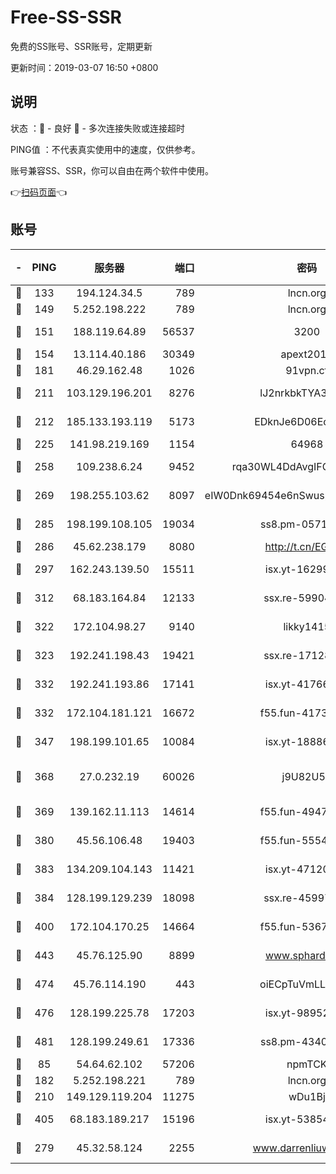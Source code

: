 # Free-SS-SSR

免费的SS账号、SSR账号，定期更新

更新时间：2019-03-07 16:50 +0800

## 说明

状态     ：🙂 - 良好 🙁 - 多次连接失败或连接超时

PING值   ：不代表真实使用中的速度，仅供参考。

账号兼容SS、SSR，你可以自由在两个软件中使用。

👉[扫码页面](https://liesauer.github.io/Free-SS-SSR/)👈

## 账号

|-|PING|服务器|端口|密码|加密方式|区域|
|:----:|:----:|:-----:|-----:|:----:|:----:|:----:|
|🙂|133|194.124.34.5|789|lncn.org|rc4|JP|
|🙂|149|5.252.198.222|789|lncn.org|rc4|JP|
|🙂|151|188.119.64.89|56537|3200|aes-256-cfb|RU|
|🙂|154|13.114.40.186|30349|apext2019|chacha20|JP|
|🙂|181|46.29.162.48|1026|91vpn.cf|rc4-md5|RU|
|🙂|211|103.129.196.201|8276|lJ2nrkbkTYA30wv0|aes-256-cfb|US|
|🙂|212|185.133.193.119|5173|EDknJe6D06EoWDaw|aes-256-cfb|US|
|🙂|225|141.98.219.169|1154|64968|chacha20|US|
|🙂|258|109.238.6.24|9452|rqa30WL4DdAvgIFG6Fs3znzTa|aes-256-cfb|FR|
|🙂|269|198.255.103.62|8097|eIW0Dnk69454e6nSwuspv9DmS201tQ0D|aes-256-cfb|US|
|🙂|285|198.199.108.105|19034|ss8.pm-05716410|aes-256-cfb|US|
|🙂|286|45.62.238.179|8080|http://t.cn/EGJIyrl|rc4-md5|CA|
|🙂|297|162.243.139.50|15511|isx.yt-16299979|aes-256-cfb|US|
|🙂|312|68.183.164.84|12133|ssx.re-59904626|aes-256-cfb|US|
|🙂|322|172.104.98.27|9140|likky1415|aes-256-cfb|JP|
|🙂|323|192.241.198.43|19421|ssx.re-17128013|aes-256-cfb|US|
|🙂|332|192.241.193.86|17141|isx.yt-41766663|aes-256-cfb|US|
|🙂|332|172.104.181.121|16672|f55.fun-41734869|aes-256-cfb|SG|
|🙂|347|198.199.101.65|10084|isx.yt-18886223|aes-256-cfb|US|
|🙂|368|27.0.232.19|60026|j9U82U53|xchacha20-ietf-poly1305|HK|
|🙂|369|139.162.11.113|14614|f55.fun-49472003|aes-256-cfb|SG|
|🙂|380|45.56.106.48|19403|f55.fun-55549591|aes-256-cfb|US|
|🙂|383|134.209.104.143|11421|isx.yt-47120131|aes-256-cfb|SG|
|🙂|384|128.199.129.239|18098|ssx.re-45997655|aes-256-cfb|SG|
|🙂|400|172.104.170.25|14664|f55.fun-53676794|aes-256-cfb|SG|
|🙂|443|45.76.125.90|8899|www.sphard.com|aes-256-cfb|AU|
|🙂|474|45.76.114.190|443|oiECpTuVmLLxk4Ts|aes-256-cfb|AU|
|🙂|476|128.199.225.78|17203|isx.yt-98952037|aes-256-cfb|SG|
|🙂|481|128.199.249.61|17336|ss8.pm-43407054|aes-256-cfb|SG|
|🙂|85|54.64.62.102|57206|npmTCK|rc4-md5|JP|
|🙂|182|5.252.198.221|789|lncn.org|rc4|JP|
|🙂|210|149.129.119.204|11275|wDu1Bj|rc4-md5|HK|
|🙂|405|68.183.189.217|15196|isx.yt-53854583|aes-256-cfb|SG|
|🙁|279|45.32.58.124|2255|www.darrenliuwei.com|aes-256-cfb|JP|
